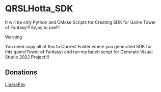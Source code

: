 # QRSLHotta_SDK
It will be only Python and CMake Scripts for Creating SDK for Game Tower of Fantasy!!! Enjoy to use!!!

> [!WARNING]
> You need copy all of this to Current Folder where you generated SDK for this game(Tower of Fantasy) and run my batch script for Generate Visual Studio 2022 Project!!!

## Donations

[LiberaPay](https://liberapay.com/RikkoMatsumatoOfficial/donate)
